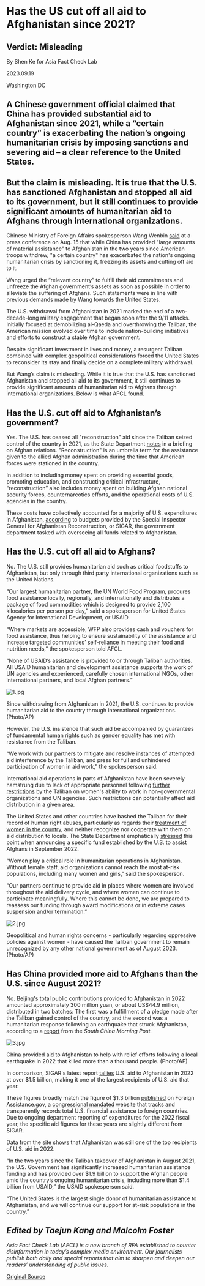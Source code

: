 # Has the US cut off all aid to Afghanistan since 2021?

## Verdict: Misleading

By Shen Ke for Asia Fact Check Lab

2023.09.19

Washington DC

## A Chinese government official claimed that China has provided substantial aid to Afghanistan since 2021, while a “certain country” is exacerbating the nation’s ongoing humanitarian crisis by imposing sanctions and severing aid – a clear reference to the United States.

## But the claim is misleading. It is true that the U.S. has sanctioned Afghanistan and stopped all aid to its government, but it still continues to provide significant amounts of humanitarian aid to Afghans through international organizations.

Chinese Ministry of Foreign Affairs spokesperson Wang Wenbin [said](https://web.archive.org/web/20230822171810/https://www.fmprc.gov.cn/eng/xwfw_665399/s2510_665401/2511_665403/202308/t20230815_11127173.html) at a press conference on Aug. 15 that while China has provided "large amounts of material assistance" to Afghanistan in the two years since American troops withdrew, "a certain country" has exacerbated the nation's ongoing humanitarian crisis by sanctioning it, freezing its assets and cutting off aid to it.

Wang urged the “relevant country” to fulfill their aid commitments and unfreeze the Afghan government’s assets as soon as possible in order to alleviate the suffering of Afghans. Such statements were in line with previous demands made by Wang towards the United States.

The U.S. withdrawal from Afghanistan in 2021 marked the end of a two-decade-long military engagement that began soon after the 9/11 attacks. Initially focused at demobilizing al-Qaeda and overthrowing the Taliban, the American mission evolved over time to include nation-building initiatives and efforts to construct a stable Afghan government.

Despite significant investment in lives and money, a resurgent Taliban combined with complex geopolitical considerations forced the United States to reconsider its stay and finally decide on a complete military withdrawal.

But Wang’s claim is misleading. While it is true that the U.S. has sanctioned Afghanistan and stopped all aid to its government, it still continues to provide significant amounts of humanitarian aid to Afghans through international organizations. Below is what AFCL found.

## Has the U.S. cut off aid to Afghanistan’s government?

Yes. The U.S. has ceased all "reconstruction" aid since the Taliban seized control of the country in 2021, as the State Department [notes](https://web.archive.org/web/20230821235907/https://www.state.gov/u-s-relations-with-afghanistan/) in a briefing on Afghan relations. "Reconstruction" is an umbrella term for the assistance given to the allied Afghan administration during the time that American forces were stationed in the country.

In addition to including money spent on providing essential goods, promoting education, and constructing critical infrastructure, “reconstruction” also includes money spent on building Afghan national security forces, counternarcotics efforts, and the operational costs of U.S. agencies in the country.

These costs have collectively accounted for a majority of U.S. expenditures in Afghanistan, [according](https://www.sigar.mil/pdf/quarterlyreports/2023-07-30qr.pdf) to budgets provided by the Special Inspector General for Afghanistan Reconstruction, or SIGAR, the government department tasked with overseeing all funds related to Afghanistan.

## Has the U.S. cut off all aid to Afghans?

No. The U.S. still provides humanitarian aid such as critical foodstuffs to Afghanistan, but only through third party international organizations such as the United Nations.

“Our largest humanitarian partner, the UN World Food Program, procures food assistance locally, regionally, and internationally and distributes a package of food commodities which is designed to provide 2,100 kilocalories per person per day,” said a spokesperson for United States Agency for International Development, or USAID.

“Where markets are accessible, WFP also provides cash and vouchers for food assistance, thus helping to ensure sustainability of the assistance and increase targeted communities’ self-reliance in meeting their food and nutrition needs,” the spokesperson told AFCL.

“None of USAID’s assistance is provided to or through Taliban authorities. All USAID humanitarian and development assistance supports the work of UN agencies and experienced, carefully chosen international NGOs, other international partners, and local Afghan partners.”

![1.jpg](images/GTH3EBTC7HET6AZHT33PWV6GXI.jpg)

Since withdrawing from Afghanistan in 2021, the U.S. continues to provide humanitarian aid to the country through international organizations. (Photo/AP)

However, the U.S. insistence that such aid be accompanied by guarantees of fundamental human rights such as gender equality has met with resistance from the Taliban.

“We work with our partners to mitigate and resolve instances of attempted aid interference by the Taliban, and press for full and unhindered participation of women in aid work,” the spokesperson said.

International aid operations in parts of Afghanistan have been severely hamstrung due to lack of appropriate personnel following [further restrictions](https://www.lemonde.fr/en/afghanistan/article/2023/04/05/taliban-bans-afghan-women-from-working-with-united-nations_6021768_218.html) by the Taliban on women's ability to work in non-governmental organizations and UN agencies. Such restrictions can potentially affect aid distribution in a given area.

The United States and other countries have bashed the Taliban for their record of human right abuses, particularly as regards their [treatment of women in the country,](https://apnews.com/article/afghan-taliban-women-girls-rights-restriction-6acafc04c4d6d36014d84476dbb3a861) and neither recognize nor cooperate with them on aid distribution to locals. The State Department emphatically [stressed](https://www.state.gov/the-united-states-and-partners-announce-establishment-of-fund-for-the-people-of-afghanistan/) this point when announcing a specific fund established by the U.S. to assist Afghans in September 2022.

“Women play a critical role in humanitarian operations in Afghanistan. Without female staff, aid organizations cannot reach the most at-risk populations, including many women and girls,” said the spokesperson.

“Our partners continue to provide aid in places where women are involved throughout the aid delivery cycle, and where women can continue to participate meaningfully. Where this cannot be done, we are prepared to reassess our funding through award modifications or in extreme cases suspension and/or termination.”

![2.jpg](images/UTY5VUNY5CIEVXKU5ECMEHRRKM.jpg)

Geopolitical and human rights concerns - particularly regarding oppressive policies against women - have caused the Taliban government to remain unrecognized by any other national government as of August 2023. (Photo/AP)

## Has China provided more aid to Afghans than the U.S. since August 2021?

No. Beijing's total public contributions provided to Afghanistan in 2022 amounted approximately 300 million yuan, or about US$44.9 million, distributed in two batches: The first was a fulfillment of a pledge made after the Taliban gained control of the country, and the second was a humanitarian response following an earthquake that struck Afghanistan, according to a [report](https://www.scmp.com/news/china/diplomacy/article/3184316/china-delivers-us37-million-aid-afghanistan-fulfilling-promise?module=perpetual_scroll_0&pgtype=article&campaign=3184316) from the *South China Morning Post.*

![3.jpg](images/CA7Y7H4A3X37MVDNHJONSPEEHU.jpg)

China provided aid to Afghanistan to help with relief efforts following a local earthquake in 2022 that killed more than a thousand people. (Photo/AP)

In comparison, SIGAR's latest report [tallies](https://www.sigar.mil/pdf/quarterlyreports/2023-07-30qr.pdf) U.S. aid to Afghanistan in 2022 at over $1.5 billion, making it one of the largest recipients of U.S. aid that year.

These figures broadly match the figure of $1.3 billion [published](https://www.foreignassistance.gov/cd/afghanistan/2023/obligations/0) on Foreign Assistance.gov, a [congressional mandated](https://www.congress.gov/bill/114th-congress/house-bill/3766/text) website that tracks and transparently records total U.S. financial assistance to foreign countries. Due to ongoing department reporting of expenditures for the 2022 fiscal year, the specific aid figures for these years are slightly different from SIGAR.

Data from the site [shows](https://www.foreignassistance.gov/aid-trends) that Afghanistan was still one of the top recipients of U.S. aid in 2022.

“In the two years since the Taliban takeover of Afghanistan in August 2021, the U.S. Government has significantly increased humanitarian assistance funding and has provided over $1.9 billion to support the Afghan people amid the country’s ongoing humanitarian crisis, including more than $1.4 billion from USAID,” the USAID spokesperson said.

“The United States is the largest single donor of humanitarian assistance to Afghanistan, and we will continue our support for at-risk populations in the country.”

## *Edited by Taejun Kang and Malcolm Foster*

*Asia Fact Check Lab (AFCL) is a new branch of RFA established to counter disinformation in today’s complex media environment. Our journalists publish both daily and special reports that aim to sharpen and deepen our readers’ understanding of public issues.*



[Original Source](https://www.rfa.org/english/news/afcl/fact-check-us-afghan-aid-09192023122904.html)
